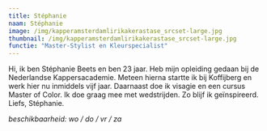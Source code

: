 ```yaml
---
title: Stéphanie
naam: Stéphanie
image: /img/kapperamsterdamlirikakerastase_srcset-large.jpg
thumbnail: /img/kapperamsterdamlirikakerastase_srcset-large.jpg
functie: "Master-Stylist en Kleurspecialist"
---
```

Hi, ik ben Stéphanie Beets en ben 23 jaar. Heb mijn opleiding gedaan bij de Nederlandse Kappersacademie. Meteen hierna startte ik bij Koffijberg en werk hier nu inmiddels vijf jaar. Daarnaast doe ik visagie en een cursus Master of Color. Ik doe graag mee met wedstrijden. Zo blijf ik geïnspireerd. Liefs, Stéphanie.

*beschikbaarheid: wo / do / vr / za*